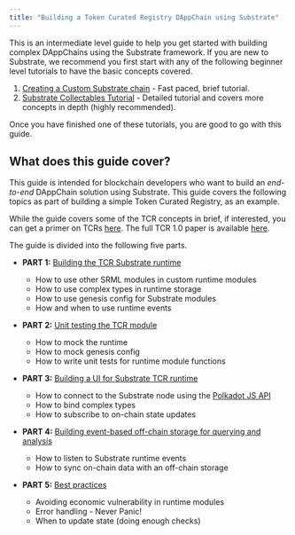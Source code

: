 ```yaml
---
title: "Building a Token Curated Registry DAppChain using Substrate"
---
```

This is an intermediate level guide to help you get started with building complex DAppChains using the Substrate framework. If you are new to Substrate, we recommend you first start with any of the following beginner level tutorials to have the basic concepts covered.

1. [Creating a Custom Substrate chain](https://substrate.readme.io/docs/creating-a-custom-substrate-chain) - Fast paced, brief tutorial.
2. [Substrate Collectables Tutorial](https://substrate-developer-hub.github.io/substrate-collectables-workshop/) - Detailed tutorial and covers more concepts in depth (highly recommended).

Once you have finished one of these tutorials, you are good to go with this guide.

## What does this guide cover?

This guide is intended for blockchain developers who want to build an _end-to-end_ DAppChain solution using Substrate. This guide covers the following topics as part of building a simple Token Curated Registry, as an example.

While the guide covers some of the TCR concepts in brief, if interested, you can get a primer on TCRs [here](https://www.gautamdhameja.com/token-curated-registries-explain-eli5-a5d4cce0ddbe/). The full TCR 1.0 paper is available [here](https://medium.com/@ilovebagels/token-curated-registries-1-0-61a232f8dac7).

The guide is divided into the following five parts.

* **PART 1:** [Building the TCR Substrate runtime](https://docs.substrate.dev/v1.0.0/docs/building-the-substrate-tcr-runtime)
    * How to use other SRML modules in custom runtime modules
    * How to use complex types in runtime storage
    * How to use genesis config for Substrate modules
    * How and when to use runtime events

* **PART 2:** [Unit testing the TCR module](https://docs.substrate.dev/v1.0.0/docs/unit-testing-the-tcr-runtime-module)
    * How to mock the runtime
    * How to mock genesis config
    * How to write unit tests for runtime module functions

* **PART 3:** [Building a UI for Substrate TCR runtime](https://docs.substrate.dev/v1.0.0/docs/building-a-ui-for-the-tcr-runtime)
    * How to connect to the Substrate node using the [Polkadot JS API](https://polkadot.js.org/api/)
    * How to bind complex types
    * How to subscribe to on-chain state updates

* **PART 4:** [Building event-based off-chain storage for querying and analysis](https://docs.substrate.dev/v1.0.0/docs/building-an-event-based-off-chain-storage)
    * How to listen to Substrate runtime events
    * How to sync on-chain data with an off-chain storage

* **PART 5:** [Best practices](https://docs.substrate.dev/v1.0.0/docs/tcr-tutorial-best-practices)
    * Avoiding economic vulnerability in runtime modules
    * Error handling - Never Panic!
    * When to update state (doing enough checks)